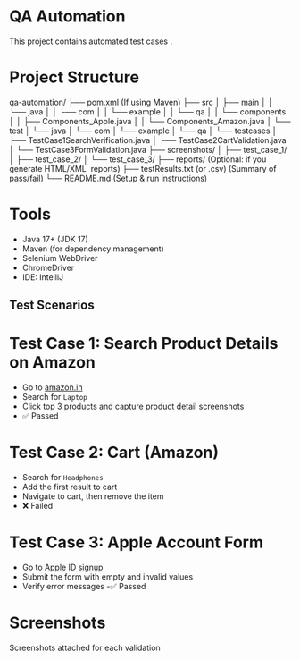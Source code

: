 # QA Automation 

This project contains automated test cases .

# Project Structure
qa-automation/
├── pom.xml (If using Maven)
├── src
│ ├── main
│ │ └── java
│ │ └── com
│ │ └── example
│ │ └── qa
│ │ └── components
│ │ ├── Components_Apple.java
│ │ └── Components_Amazon.java
│ └── test
│ └── java
│ └── com
│ └── example
│ └── qa
│ └── testcases
│ ├── TestCase1SearchVerification.java
│ ├── TestCase2CartValidation.java
│ └── TestCase3FormValidation.java
├── screenshots/
│ ├── test_case_1/
│ ├── test_case_2/
│ └── test_case_3/
├── reports/ (Optional: if you generate HTML/XML 
reports)
├── testResults.txt (or .csv) (Summary of pass/fail)
└── README.md (Setup & run instructions)


# Tools 

- Java 17+ (JDK 17)
- Maven (for dependency management)
- Selenium WebDriver
- ChromeDriver
- IDE: IntelliJ

## Test Scenarios 

# Test Case 1: Search Product Details on Amazon
- Go to [amazon.in](https://www.amazon.in)
- Search for `Laptop`
- Click top 3 products and capture product detail screenshots
-  ✅ Passed

# Test Case 2: Cart (Amazon)
- Search for `Headphones`
- Add the first result to cart
- Navigate to cart, then remove the item
- ❌ Failed 

# Test Case 3: Apple Account Form 
- Go to [Apple ID signup](https://appleid.apple.com/account)
- Submit the form with empty and invalid values
- Verify error messages
-✅ Passed

# Screenshots

Screenshots  attached for each validation 


